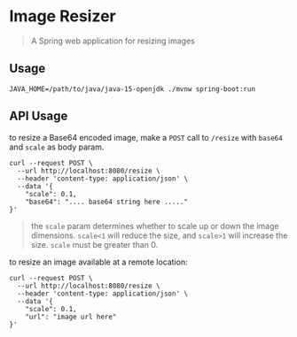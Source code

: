# Image Resizer

> A Spring web application for resizing images

## Usage

```
JAVA_HOME=/path/to/java/java-15-openjdk ./mvnw spring-boot:run
```

## API Usage

to resize a Base64 encoded image, make a `POST` call to `/resize` with `base64`
and `scale` as body param.

```
curl --request POST \
  --url http://localhost:8080/resize \
  --header 'content-type: application/json' \
  --data '{
	"scale": 0.1,
	"base64": ".... base64 string here ....."
}'
```

> the `scale` param determines whether to scale up or down the image dimensions.
> `scale<1` will reduce the size, and `scale>1` will increase the size.
> `scale` must be greater than 0.

to resize an image available at a remote location:

```
curl --request POST \
  --url http://localhost:8080/resize \
  --header 'content-type: application/json' \
  --data '{
	"scale": 0.1,
	"url": "image url here"
}'
```

